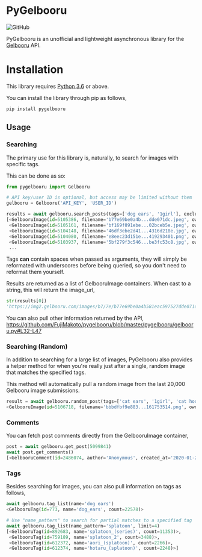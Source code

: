 # PyGelbooru
![GitHub](https://img.shields.io/github/license/FujiMakoto/pygelbooru)

PyGelbooru is an unofficial and lightweight asynchronous library for the [Gelbooru](https://gelbooru.com/) API.

# Installation
This library requires [Python 3.6](https://www.python.org) or above.

You can install the library through pip as follows,
```shell script
pip install pygelbooru
```

## Usage

### Searching
The primary use for this library is, naturally, to search for images with specific tags.

This can be done as so:
```python
from pygelbooru import Gelbooru

# API key/user ID is optional, but access may be limited without them
gelbooru = Gelbooru('API_KEY', 'USER_ID')

results = await gelbooru.search_posts(tags=['dog ears', '1girl'], exclude_tags=['nude'])
[<GelbooruImage(id=5105386, filename='b77e69be0a4b...dde071dc.jpeg', owner='anon2003')>,
 <GelbooruImage(id=5105161, filename='bf169f891ebe...02bceb5e.jpeg', owner='cpee')>,
 <GelbooruImage(id=5104148, filename='46df3ebe2d41...4316d218e.jpg', owner='danbooru')>,
 <GelbooruImage(id=5104080, filename='e8eec23d151e...419293401.png', owner='anon2003')>,
 <GelbooruImage(id=5103937, filename='5bf279f3c546...be3fc53c8.jpg', owner='danbooru')>,
 ...
 ```
Tags **can** contain spaces when passed as arguments, they will simply be reformated with underscores before being queried, so you don't need to reformat them yourself.

Results are returned as a list of GelbooruImage containers. When cast to a string, this will return the image_url,
```python
str(results[0])
'https://img2.gelbooru.com/images/b7/7e/b77e69be0a4b581eac597527dde071dc.jpeg'
```

You can also pull other information returned by the API,
https://github.com/FujiMakoto/pygelbooru/blob/master/pygelbooru/gelbooru.py#L32-L47

### Searching (Random)
In addition to searching for a large list of images, PyGelbooru also provides a helper method for when you're really just after a single, random image that matches the specified tags.

This method will automatically pull a random image from the last 20,000 Gelbooru image submissions.

```python
result = await gelbooru.random_post(tags=['cat ears', '1girl', 'cat hood', 'bell'], exclude_tags=['nude'])
<GelbooruImage(id=5106718, filename='bbbdfbf9e883...161753514.png', owner='6498')>
```

### Comments

You can fetch post comments directly from the GelbooruImage container,
```python
post = await gelbooru.get_post(5099841)
await post.get_comments()
[<GelbooruComment(id=2486074, author='Anonymous', created_at='2020-01-28 08:47')>]
```

### Tags
Besides searching for images, you can also pull information on tags as follows,
```python
await gelbooru.tag_list(name='dog ears')
<GelbooruTag(id=773, name='dog_ears', count=22578)>

# Use "name_pattern" to search for partial matches to a specified tag
await gelbooru.tag_list(name_pattern='splatoon', limit=4)
[<GelbooruTag(id=892683, name='splatoon_(series)', count=11353)>,
 <GelbooruTag(id=759189, name='splatoon_2', count=3488)>,
 <GelbooruTag(id=612372, name='aori_(splatoon)', count=2266)>,
 <GelbooruTag(id=612374, name='hotaru_(splatoon)', count=2248)>]
```
